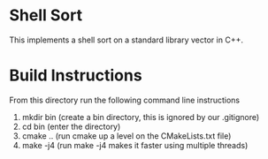 # Shell Sort

This implements a shell sort on a standard library vector in C++.

# Build Instructions

From this directory run the following command line instructions
1. mkdir bin (create a bin directory, this is ignored by our .gitignore)
2. cd bin (enter the directory)
3. cmake .. (run cmake up a level on the CMakeLists.txt file)
4. make -j4 (run make -j4 makes it faster using multiple threads)

